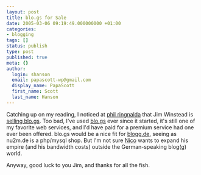 ```yaml
---
layout: post
title: blo.gs for Sale
date: 2005-03-06 09:19:49.000000000 +01:00
categories:
- blogging
tags: []
status: publish
type: post
published: true
meta: {}
author:
  login: shanson
  email: papascott-wp@gmail.com
  display_name: PapaScott
  first_name: Scott
  last_name: Hanson
---
```

<p>Catching up on my reading, I noticed at <a href="http://philringnalda.com/blog/2005/03/such_a_deal.php" title="phil ringnalda dot com: Such a deal">phil ringnalda</a> that Jim Winstead is <a href="http://blo.gs/for-sale.php">selling blo.gs</a>. Too bad, I've used <a href="http://blo.gs/">blo.gs</a> ever since it started, it's still one of my favorite web services, and I'd have paid for a premium service had one ever been offered. blo.gs would be a nice fit for <a href="http://blogg.de/">blogg.de</a>, seeing as nu2m.de is a php/mysql shop. But I'm not sure <a href="http://lumma.de/">Nico</a> wants to expand his empire (and his bandwidth costs) outside the German-speaking blog(g) world.</p>
<p>Anyway, good luck to you Jim, and thanks for all the fish.</p>

